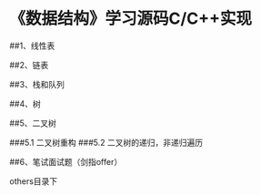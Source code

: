# 《数据结构》学习源码C/C++实现

##1、线性表

##2、链表

##3、栈和队列

##4、树

##5、二叉树

###5.1 二叉树重构
###5.2 二叉树的递归，非递归遍历

##6、笔试面试题（剑指offer）

others目录下

